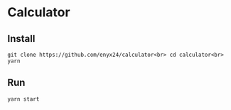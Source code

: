 # Calculator
## Install
`git clone https://github.com/enyx24/calculator<br>
cd calculator<br>
yarn`
## Run
`yarn start`
